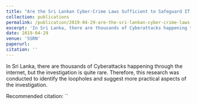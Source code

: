 ```yaml
---
title: "Are the Sri Lankan Cyber-Crime Laws Sufficient to Safeguard IT Professionals and the Victims of Cyber-Attacks in Sri Lanka?"
collection: publications
permalink: /publication/2019-04-29-are-the-sri-lankan-cyber-crime-laws-sufficient=to-safeguard-it-professionals-and-the-victims-of-cyber-attacks-in-sri-lanka
excerpt: 'In Sri Lanka, there are thousands of Cyberattacks happening through the internet, but the investigation is quite rare. Therefore, this research was conducted to identify the loopholes and suggest more practical aspects of the investigation.'
date: 2019-04-29
venue: 'SSRN'
paperurl: 
citation: ''
---
```

In Sri Lanka, there are thousands of Cyberattacks happening through the internet, but the investigation is quite rare. Therefore, this research was conducted to identify the loopholes and suggest more practical aspects of the investigation.

Recommended citation: ``
